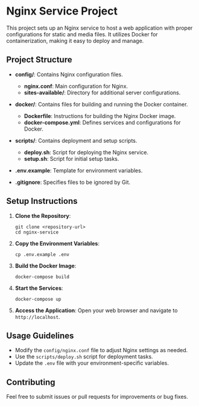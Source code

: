 # Nginx Service Project

This project sets up an Nginx service to host a web application with proper configurations for static and media files. It utilizes Docker for containerization, making it easy to deploy and manage.

## Project Structure

- **config/**: Contains Nginx configuration files.
  - **nginx.conf**: Main configuration for Nginx.
  - **sites-available/**: Directory for additional server configurations.
  
- **docker/**: Contains files for building and running the Docker container.
  - **Dockerfile**: Instructions for building the Nginx Docker image.
  - **docker-compose.yml**: Defines services and configurations for Docker.

- **scripts/**: Contains deployment and setup scripts.
  - **deploy.sh**: Script for deploying the Nginx service.
  - **setup.sh**: Script for initial setup tasks.

- **.env.example**: Template for environment variables.

- **.gitignore**: Specifies files to be ignored by Git.

## Setup Instructions

1. **Clone the Repository**:
   ```
   git clone <repository-url>
   cd nginx-service
   ```

2. **Copy the Environment Variables**:
   ```
   cp .env.example .env
   ```

3. **Build the Docker Image**:
   ```
   docker-compose build
   ```

4. **Start the Services**:
   ```
   docker-compose up
   ```

5. **Access the Application**:
   Open your web browser and navigate to `http://localhost`.

## Usage Guidelines

- Modify the `config/nginx.conf` file to adjust Nginx settings as needed.
- Use the `scripts/deploy.sh` script for deployment tasks.
- Update the `.env` file with your environment-specific variables.

## Contributing

Feel free to submit issues or pull requests for improvements or bug fixes.